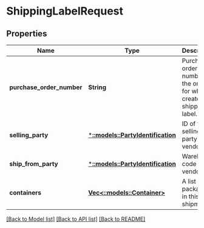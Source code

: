 # ShippingLabelRequest

## Properties
Name | Type | Description | Notes
------------ | ------------- | ------------- | -------------
**purchase_order_number** | **String** | Purchase order number of the order for which to create a shipping label. | [default to null]
**selling_party** | [***::models::PartyIdentification**](PartyIdentification.md) | ID of the selling party or vendor. | [default to null]
**ship_from_party** | [***::models::PartyIdentification**](PartyIdentification.md) | Warehouse code of vendor. | [default to null]
**containers** | [**Vec<::models::Container>**](Container.md) | A list of the packages in this shipment. | [optional] [default to null]

[[Back to Model list]](../README.md#documentation-for-models) [[Back to API list]](../README.md#documentation-for-api-endpoints) [[Back to README]](../README.md)


